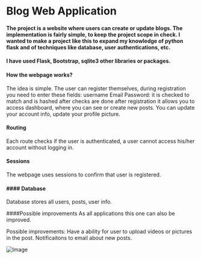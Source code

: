 # Blog Web Application

#### The project is a website where users can create or update blogs. The implementation is fairly simple, to keep the project scope in check. I wanted to make a project like this to expand my knowledge of python flask and of techniques like  database, user authentications, etc.

#### I have used Flask, Bootstrap, sqlite3 other libraries or packages.

#### How the webpage works?
The idea is simple. The user can register themselves, during registration you need to enter these fields:
  username
  Email
  Password: it is checked to match and is hashed after checks are done
after registration it allows you to access dashboard, where you can see or create new posts. You can update your account info, update your profile picture.


#### Routing
Each route checks if the user is authenticated, a user cannot access his/her account without logging in.

#### Sessions
The webpage uses sessions to confirm that user is registered.

#### #### Database
Database stores all users, posts, user info.

####Possible improvements
As all applications this one can also be improved.

Possible improvements:
Have a ability for user to upload videos or pictures in the post.
Notificaitons to email about new posts.


![Image](https://github.com/Anshika15/Blog/blob/master/blog.gif)
